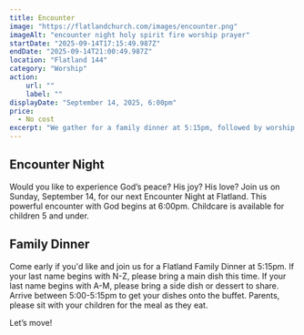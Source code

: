 ```yaml
---
title: Encounter
image: "https://flatlandchurch.com/images/encounter.png"
imageAlt: "encounter night holy spirit fire worship prayer"
startDate: "2025-09-14T17:15:49.987Z"
endDate: "2025-09-14T21:00:49.987Z"
location: "Flatland 144"
category: "Worship"
action:
    url: ""
    label: ""
displayDate: "September 14, 2025, 6:00pm"
price:
  - No cost
excerpt: "We gather for a family dinner at 5:15pm, followed by worship and prayer."
---
```


## Encounter Night

Would you like to experience God’s peace? His joy? His love? Join us on Sunday, September 14, for our next Encounter Night at Flatland. This powerful encounter with God begins at 6:00pm. Childcare is available for children 5 and under.

## Family Dinner

Come early if you'd like and join us for a Flatland Family Dinner at 5:15pm. If your last name begins with N-Z, please bring a main dish this time. If your last name begins with A-M, please bring a side dish or dessert to share. Arrive between 5:00-5:15pm to get your dishes onto the buffet. Parents, please sit with your children for the meal as they eat. 

Let’s move!
